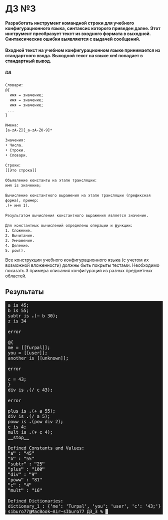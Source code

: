 # ДЗ №3
#### Разработать инструмент командной строки для учебного конфигурационного языка, синтаксис которого приведен далее. Этот инструмент преобразует текст из входного формата в выходной. Синтаксические ошибки выявляются с выдачей сообщений.
#### Входной текст на учебном конфигурационном языке принимается из стандартного ввода. Выходной текст на языке xml попадает в стандартный вывод.
##### DA

```
Словари:
@{
  имя = значение;
  имя = значение;
  имя = значение;
 ...
}

Имена:
[a-zA-Z][_a-zA-Z0-9]*

Значения:
• Числа.
• Строки.
• Словари.

Строки:
[[Это строка]]

Объявление константы на этапе трансляции:
имя is значение;

Вычисление константного выражения на этапе трансляции (префиксная форма), пример:
.(+ имя 1).

Результатом вычисления константного выражения является значение.

Для константных вычислений определены операции и функции:
1. Сложение.
2. Вычитание.
3. Умножение.
4. Деление.
5. pow().
```

Все конструкции учебного конфигурационного языка (с учетом их возможной вложенности) должны быть покрыты тестами. Необходимо показать 3 примера описания конфигураций из разных предметных областей.

## Результаты

![image.png](image.png)